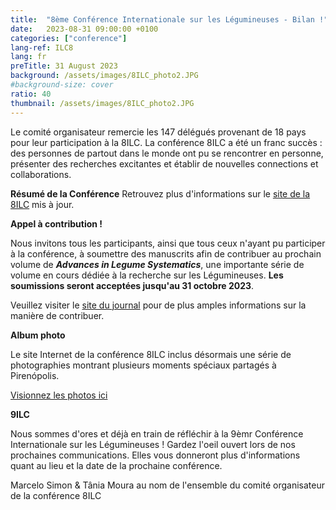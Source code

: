 ```yaml
---
title:  "8ème Conférence Internationale sur les Légumineuses - Bilan !"
date:   2023-08-31 09:00:00 +0100
categories: ["conference"]
lang-ref: ILC8
lang: fr
preTitle: 31 August 2023
background: /assets/images/8ILC_photo2.JPG
#background-size: cover
ratio: 40
thumbnail: /assets/images/8ILC_photo2.JPG
---
```


Le comité organisateur remercie les 147 délégués provenant de 18 pays pour leur participation à la 8ILC. La conférence 8ILC a été un franc succès : des personnes de partout dans le monde ont pu se rencontrer en personne, présenter des recherches excitantes et établir de nouvelles connections et collaborations.

**Résumé de la Conférence**
Retrouvez plus d'informations sur le [site de la 8ILC](https://www.8ilc.com/) mis à jour.

**Appel à contribution !**

Nous invitons tous les participants, ainsi que tous ceux n'ayant pu participer à la conférence, à soumettre des manuscrits afin de contribuer au prochain volume de **_Advances in Legume Systematics_**, une importante série de volume en cours dédiée à la recherche sur les Légumineuses. **Les soumissions seront acceptées jusqu'au 31 octobre 2023**.

Veuillez visiter le [site du journal](https://www.springer.com/journal/40415/updates/24622142) pour de plus amples informations sur la manière de contribuer.
 
**Album photo**

Le site Internet de la conférence 8ILC inclus désormais une série de photographies montrant plusieurs moments spéciaux partagés à Pirenópolis.

[Visionnez les photos ici](https://www.8ilc.com/photo-book)
 

**9ILC**

Nous sommes d'ores et déjà en train de réfléchir à la 9èmr Conférence Internationale sur les Légumineuses !
Gardez l'oeil ouvert lors de nos prochaines communications. Elles vous donneront plus d'informations quant au lieu et la date de la prochaine conférence.


 
Marcelo Simon & Tânia Moura
au nom de l'ensemble du comité organisateur de la conférence 8ILC 


